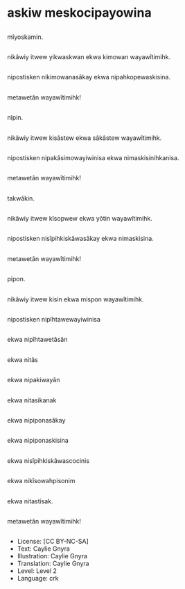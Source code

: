 # askiw meskocipayowina

##
mîyoskamin.

##
nikâwiy itwew yikwaskwan ekwa kimowan wayawîtimihk.

##
nipostisken nikimowanasâkay ekwa nipahkopewaskisina.

##
metawetân wayawîtimihk!

##
nîpin.

##
nikâwiy itwew kisâstew ekwa sâkâstew wayawîtimihk.

##
nipostisken nipakâsimowayiwinisa ekwa nimaskisinihkanisa.

##
metawetân wayawîtimihk!

##
takwâkin.

##
nikâwiy itwew kîsopwew ekwa yôtin wayawîtimihk.

##
nipostisken nisîpihkiskâwasâkay ekwa nimaskisina.

##
metawetân wayawîtimihk!

##
pipon.

##
nikâwiy itwew kisin ekwa mispon wayawîtimihk.

##
nipostisken nipîhtawewayiwinisa

##
ekwa nipîhtawetâsân

##
ekwa nitâs

##
ekwa nipakiwayân

##
ekwa nitasikanak

##
ekwa nipiponasâkay

##
ekwa nipiponaskisina

##
ekwa nisîpihkiskâwascocinis

##
ekwa nikîsowahpisonim

##
ekwa nitastisak.

##
metawetân wayawîtimihk!

##
* License: [CC BY-NC-SA]
* Text: Caylie Gnyra
* Illustration: Caylie Gnyra
* Translation: Caylie Gnyra
* Level: Level 2
* Language: crk
